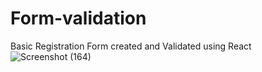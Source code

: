 # Form-validation
Basic Registration Form created and Validated using React
![Screenshot (164)](https://github.com/aditibanerji/Form-validation/assets/100026160/33b048b9-f2b8-4001-802d-295cc7d7142d)
